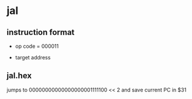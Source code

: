# jal

## instruction format

- op code = 000011

- target address

## jal.hex

jumps to 00000000000000000001111100 << 2 and save current PC in \$31
